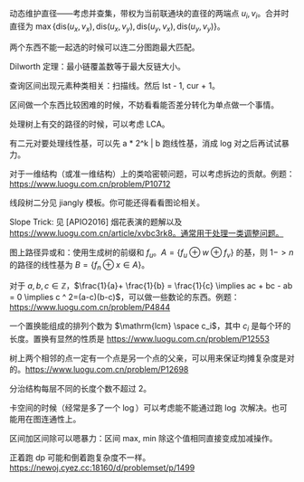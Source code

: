 动态维护直径——考虑并查集，带权为当前联通块的直径的两端点 $u_i, v_i$。合并时直径为 $\max \{\mathrm{dis}(u_x, v_x), \mathrm{dis}(u_x, v_y), \mathrm{dis}(u_y, v_x), \mathrm{dis}(u_y, v_y)\}$。

两个东西不能一起选的时候可以连二分图跑最大匹配。

Dilworth 定理：最小链覆盖数等于最大反链大小。

查询区间出现元素种类相关：扫描线。然后 lst - 1, cur + 1。

区间做一个东西比较困难的时候，不妨看看能否差分转化为单点做一个事情。

处理树上有交的路径的时候，可以考虑 LCA。

有二元对要处理线性基，可以先 a * 2^k | b 跑线性基，消成 log 对之后再试试暴力。

对于一维结构（或准一维结构）上的类哈密顿问题，可以考虑拆边的贡献。例题：https://www.luogu.com.cn/problem/P10712

线段树二分见 jiangly 模板。你可能还得看看图论相关。

Slope Trick: 见 [APIO2016] 烟花表演的题解以及 https://www.luogu.com.cn/article/xvbc3rk8。通常用于处理一类调整问题。

图上路径异或和：使用生成树的前缀和 $f_u$。$A = \{ f_u \oplus w \oplus f_v \}$ 的基，则 $1 -> n$ 的路径的线性基为 $B = \{ f_n \oplus x \in A \}$。

对于 $a, b, c \in \mathbb{Z}$，$\frac{1}{a}+ \frac{1}{b} = \frac{1}{c} \implies ac + bc - ab = 0 \implies c ^ 2=(a-c)(b-c)$，可以做一些数论的东西。例题：https://www.luogu.com.cn/problem/P4844

一个置换能组成的排列个数为 $\mathrm{lcm} \space c_i$，其中 $c_i$ 是每个环的长度。置换有显然的性质是 https://www.luogu.com.cn/problem/P12553

树上两个相邻的点一定有一个点是另一个点的父亲，可以用来保证均摊复杂度是对的。https://www.luogu.com.cn/problem/P12698

分治结构每层不同的长度个数不超过 $2$。

卡空间的时候（经常是多了一个 $\log$）可以考虑能不能通过跑 $\log$ 次解决。也可能用在图连通性上。

区间加区间除可以嗯暴力：区间 max, min 除这个值相同直接变成加减操作。

正着跑 dp 可能和倒着跑复杂度不一样。https://newoj.cyez.cc:18160/d/problemset/p/1499